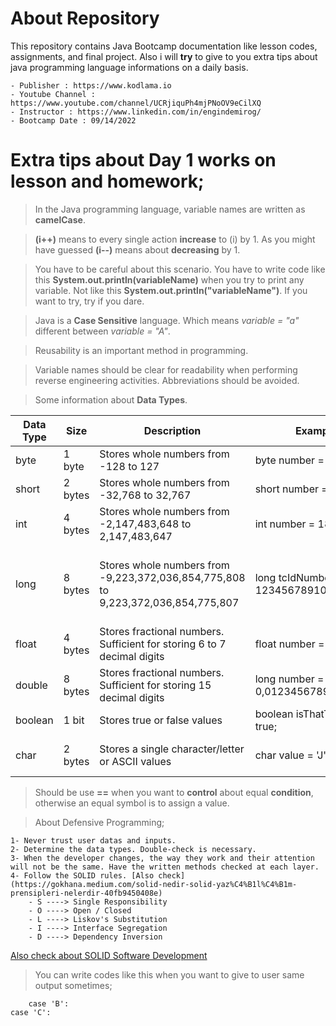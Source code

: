 # About Repository

This repository contains Java Bootcamp documentation like lesson codes, assignments, and final project. Also i will **try** to give to you extra tips about java programming language informations on a daily basis. 

    - Publisher : https://www.kodlama.io
    - Youtube Channel : https://www.youtube.com/channel/UCRjiquPh4mjPNoOV9eCilXQ
    - Instructor : https://www.linkedin.com/in/engindemirog/
    - Bootcamp Date : 09/14/2022
    
    
    
# Extra tips about Day 1 works on lesson and homework;

> In the Java programming language, variable names are written as **camelCase**.

> **(i++)** means to every single action **increase** to (i) by 1. As you might have guessed **(i--)** means about **decreasing** by 1.

> You have to be careful about this scenario. You have to write code like this **System.out.println(variableName)** when you try to print any variable. Not like this **System.out.println("variableName")**. If you want to try, try if you dare.

> Java is a **Case Sensitive** language. Which means *variable = "a"* different between *variable = "A"*.

> Reusability is an important method in programming. 

> Variable names should be clear for readability when performing reverse engineering activities. Abbreviations should be avoided.

> Some information about **Data Types**.

|Data Type| 	Size 	|Description|Example|Notes|
|---------|-------------|-----------|-------|-----|
|byte| 	1 byte |	Stores whole numbers from -128 to 127|byte number = 127;||
|short| 	2 bytes 	|Stores whole numbers from -32,768 to 32,767|short number = 32767; ||
|int| 	4 bytes 	|Stores whole numbers from -2,147,483,648 to 2,147,483,647|int number = 1881;||
|long 	|8 bytes 	|Stores whole numbers from -9,223,372,036,854,775,808 to 9,223,372,036,854,775,807|long tcIdNumber = 12345678910|Best practice it should be the String|
|float 	|4 bytes 	|Stores fractional numbers. Sufficient for storing 6 to 7 decimal digits|float number = -0,05; ||
|double |	8 bytes 	|Stores fractional numbers. Sufficient for storing 15 decimal digits|long number = 0,01234567897894561;||
|boolean |	1 bit 	|Stores true or false values|boolean isThatTrue = true;||
|char 	|2 bytes 	|Stores a single character/letter or ASCII values|char value = 'J';|Should be '', ASCII|


> Should be use **==** when you want to **control** about equal **condition**, otherwise an equal symbol is to assign a value.

> About Defensive Programming;

    1- Never trust user datas and inputs. 
    2- Determine the data types. Double-check is necessary.
    3- When the developer changes, the way they work and their attention will not be the same. Have the written methods checked at each layer.
    4- Follow the SOLID rules. [Also check](https://gokhana.medium.com/solid-nedir-solid-yaz%C4%B1l%C4%B1m-prensipleri-nelerdir-40fb9450408e)
        - S ----> Single Responsibility
        - O ----> Open / Closed
        - L ----> Liskov's Substitution
        - I ----> Interface Segregation
        - D ----> Dependency Inversion

   [Also check about SOLID Software Development](https://gokhana.medium.com/solid-nedir-solid-yaz%C4%B1l%C4%B1m-prensipleri-nelerdir-40fb9450408e)
  
  > You can write codes like this when you want to give to user same output sometimes;
  
        case 'B':
	case 'C':


    
    
    

